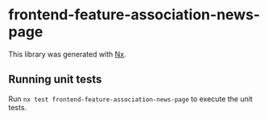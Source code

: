 # frontend-feature-association-news-page

This library was generated with [Nx](https://nx.dev).

## Running unit tests

Run `nx test frontend-feature-association-news-page` to execute the unit tests.
